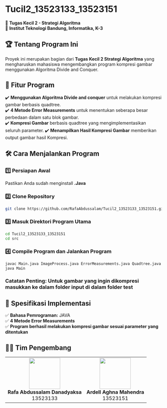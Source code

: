# Tucil2_13523133_13523151

🎯 **Tugas Kecil 2 - Strategi Algoritma**  
📌 **Institut Teknologi Bandung, Informatika, K-3**  

## 🏆 **Tentang Program Ini**  

Proyek ini merupakan bagian dari **Tugas Kecil 2 Strategi Algoritma** yang mengharuskan mahasiswa mengembangkan program kompresi gambar menggunakan Algoritma Divide and Conquer.  


## 🚀 **Fitur Program**  
✔️ **Menggunakan Algoritma Divide and conquer** untuk melakukan kompresi gambar berbasis quadtree.  
✔️ **4 Metode Error Measurements** untuk menentukan seberapa besar perbedaan dalam satu blok gambar.  
✔️ **Kompresi Gambar** berbasis quadtree yang mengimplementasikan seluruh parameter. 
✔️ **Menampilkan Hasil Kompresi Gambar** memberikan output gambar hasil Kompresi. 


## 🛠 **Cara Menjalankan Program**  

### 1️⃣ Persiapan Awal  
Pastikan Anda sudah menginstall **.Java**

### 2️⃣ Clone Repository
```sh
git clone https://github.com/RafaAbdussalam/Tucil2_13523133_13523151.git
```

### 3️⃣ Masuk Direktori Program Utama  
```sh
cd Tucil2_13523133_13523151
cd src
```

### 4️⃣ Compile Program dan Jalankan Program 
```sh
javac Main.java ImageProcess.java ErrorMeasurements.java Quadtree.java QuadtreeNode.java
java Main
```

### Catatan Penting: Untuk gambar yang ingin dikompresi masukkan ke dalam folder input di dalam folder test  

## 📌 **Spesifikasi Implementasi**  
✅ **Bahasa Pemrograman:** JAVA  
✅ **4 Metode Error Measurements**  
✅ **Program berhasil melakukan kompresi gambar sesuai parameter yang ditentukan**  

## 👨‍💻 **Tim Pengembang**  

<p align="center">
  <table>
    <tr align="center">
      <td>
        <img src="https://github.com/RafaAbdussalam.png" width="100" height="100"><br>
        <b>Rafa Abdussalam Danadyaksa</b><br>
        13523133
      </td>
      <td>
        <img src="https://github.com/ArdellAghna.png" width="100" height="100"><br>
        <b>Ardell Aghna Mahendra</b><br>
        13523151
      </td>
    </tr>
  </table>
</p>
